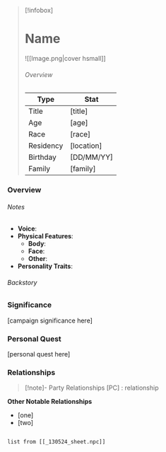 > [!infobox]
> # Name
> ![[Image.png|cover hsmall]]
> ###### Overview
> | Type | Stat |
> | ---- | ---- |
> | Title | [title] |
> | Age | [age] |
> | Race | [race] |
> | Residency | [location] |
> | Birthday | [DD/MM/YY] |
> | Family | [family] |

### Overview
###### Notes
- **Voice**: 
- **Physical Features**:
	- **Body**:  
	- **Face**: 
	- **Other**:  
- **Personality Traits**: 

###### Backstory


### Significance
[campaign significance here]

### Personal Quest
[personal quest here]

### Relationships
> [!note]- Party Relationships
> [PC] : relationship

**Other Notable Relationships**
- [one]
- [two]

```dataview

list from [[_130524_sheet.npc]]

```